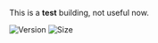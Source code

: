 <!--
 * @Author: ShawnPhang
 * @Date: 2022-05-18 18:04:50
 * @Description:
 * @LastEditors: ShawnPhang <site: book.palxp.com>
 * @LastEditTime: 2023-05-25 15:01:22
-->

This is a **test** building, not useful now.

![Version](https://img.shields.io/npm/v/sview)
![Size](https://img.shields.io/bundlephobia/min/sview?color=%2344cc88)
